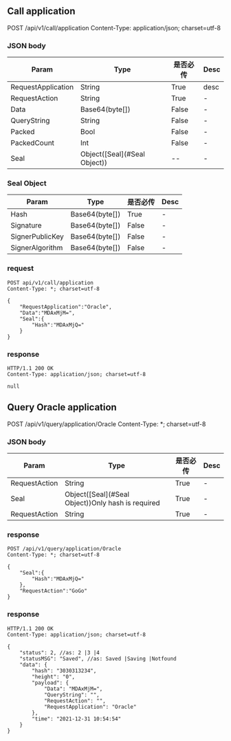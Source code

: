## Call application

POST /api/v1/call/application Content-Type: application/json; charset=utf-8

### JSON body

| Param              | Type                         | 是否必传  | Desc |
|--------------------|------------------------------|-------|------|
| RequestApplication | String                       | True  | desc |
| RequestAction      | String                       | True  | -    |
| Data               | Base64(byte[])               | False | -    |
| QueryString        | String                       | False | -    |
| Packed             | Bool                         | False | -    |
| PackedCount        | Int                          | False | -    |
| Seal               | Object([Seal](#Seal Object)) | --    | -    |

### Seal Object

| Param           | Type           | 是否必传  | Desc |
|-----------------|----------------|-------|------|
| Hash            | Base64(byte[]) | True  | -    |
| Signature       | Base64(byte[]) | False | -    |
| SignerPublicKey | Base64(byte[]) | False | -    |
| SignerAlgorithm | Base64(byte[]) | False | -    |

### request

```http request
POST api/v1/call/application
Content-Type: *; charset=utf-8

{
    "RequestApplication":"Oracle",
    "Data":"MDAxMjM=",
    "Seal":{
        "Hash":"MDAxMjQ="
    }
}
```

### response

```http
HTTP/1.1 200 OK
Content-Type: application/json; charset=utf-8

null
```

## Query Oracle application

POST /api/v1/query/application/Oracle Content-Type: *; charset=utf-8

### JSON body

| Param         | Type                                              | 是否必传 | Desc |
|---------------|---------------------------------------------------|------|------|
| RequestAction | String                                            | True | -    |
| Seal          | Object([Seal](#Seal Object))Only hash is required | True | -    |
| RequestAction | String                                            | True | -    |

### response

```http request
POST /api/v1/query/application/Oracle
Content-Type: *; charset=utf-8

{
    "Seal":{
        "Hash":"MDAxMjQ="
    },
    "RequestAction":"GoGo"
}
```

### response

```http
HTTP/1.1 200 OK
Content-Type: application/json; charset=utf-8

{
    "status": 2, //as: 2 |3 |4  
    "statusMSG": "Saved", //as: Saved |Saving |Notfound
    "data": {
        "hash": "3030313234",
        "height": "0",
        "payload": {
            "Data": "MDAxMjM=",
            "QueryString": "",
            "RequestAction": "",
            "RequestApplication": "Oracle"
        },
        "time": "2021-12-31 10:54:54"
    }
}
```
